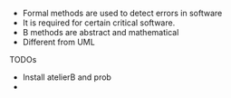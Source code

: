 - Formal methods are used to detect errors in software
- It is required for certain critical software.
- B methods are abstract and mathematical
- Different from UML 

TODOs 
- Install atelierB and prob
- 